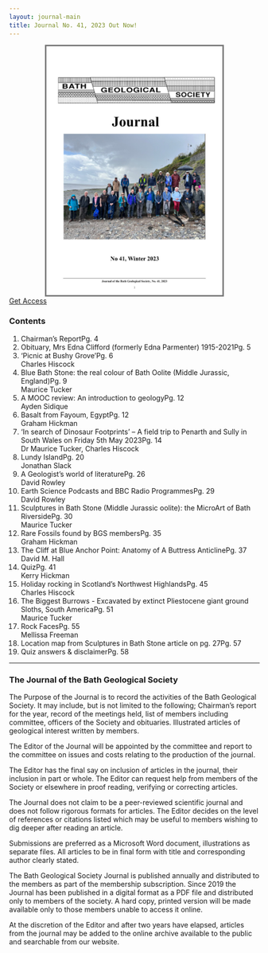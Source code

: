 ```yaml
---
layout: journal-main
title: Journal No. 41, 2023 Out Now!
---
```

<img style="border: solid 3px #7b7b7b; height: 500px; margin: auto; display: block;" src="/assets/Bath-GS-Journal-2023-cover.jpg">
<a href="/members-area.html" class="standard-button">Get Access</a>

<h3>Contents</h3>
<ol class="contents-list">
  <li>Chairman’s Report<span class="contents-page-number">Pg. 4</span></li>
  <li>Obituary, Mrs Edna Clifford (formerly Edna Parmenter) 1915-2021<span class="contents-page-number">Pg. 5</span></li>
  <li>‘Picnic at Bushy Grove’<span class="contents-page-number">Pg. 6</span><br><span class="grey-text">Charles Hiscock</span></li>
  <li>Blue Bath Stone: the real colour of Bath Oolite (Middle Jurassic, England)<span class="contents-page-number">Pg. 9</span><br><span class="grey-text">Maurice Tucker</span></li>
  <li>A MOOC review: An introduction to geology<span class="contents-page-number">Pg. 12</span><br><span class="grey-text">Ayden Sidique</span></li>
  <li>Basalt from Fayoum, Egypt<span class="contents-page-number">Pg. 12</span><br><span class="grey-text">Graham Hickman</span></li>
  <li>‘In search of Dinosaur Footprints’ – A field trip to Penarth and Sully in South Wales on Friday 5th May 2023<span class="contents-page-number">Pg. 14</span><br><span class="grey-text">Dr Maurice Tucker, Charles Hiscock</span></li>
  <li>Lundy Island<span class="contents-page-number">Pg. 20</span><br><span class="grey-text">Jonathan Slack</span></li>
  <li>A Geologist’s world of literature<span class="contents-page-number">Pg. 26</span><br><span class="grey-text">David Rowley</span></li>
  <li>Earth Science Podcasts and BBC Radio Programmes<span class="contents-page-number">Pg. 29</span><br><span class="grey-text">David Rowley</span></li>
  <li>Sculptures in Bath Stone (Middle Jurassic oolite): the MicroArt of Bath Riverside<span class="contents-page-number">Pg. 30</span><br><span class="grey-text">Maurice Tucker</span></li>
  <li>Rare Fossils found by BGS members<span class="contents-page-number">Pg. 35</span><br><span class="grey-text">Graham Hickman</span></li>
  <li>The Cliff at Blue Anchor Point: Anatomy of A Buttress Anticline<span class="contents-page-number">Pg. 37</span><br><span class="grey-text">David M. Hall</span></li>
  <li>Quiz<span class="contents-page-number">Pg. 41</span><br><span class="grey-text">Kerry Hickman</span></li>
  <li>Holiday rocking in Scotland’s Northwest Highlands<span class="contents-page-number">Pg. 45</span><br><span class="grey-text">Charles Hiscock</span></li>
  <li>The Biggest Burrows - Excavated by extinct Pliestocene giant ground Sloths, South America<span class="contents-page-number">Pg. 51</span><br><span class="grey-text">Maurice Tucker</span></li>
  <li>Rock Faces<span class="contents-page-number">Pg. 55</span><br><span class="grey-text">Mellissa Freeman</span></li>
  <li>Location map from Sculptures in Bath Stone article on pg. 27<span class="contents-page-number">Pg. 57</span></li>
  <li>Quiz answers & disclaimer<span class="contents-page-number">Pg. 58</span></li>
</ol>

<hr>
<h3>The Journal of the Bath Geological Society</h3>
The Purpose of the Journal is to record the activities of the Bath Geological Society. It may include, but is not limited to the following; Chairman’s report for the year, record of the meetings held, list of members including
committee, officers of the Society and obituaries. Illustrated articles of geological interest written by members.

The Editor of the Journal will be appointed by the committee and report to the committee on issues and costs relating to the production of the journal.

The Editor has the final say on inclusion of articles in the journal, their inclusion in part or whole. The Editor can request help from members of the Society or elsewhere in proof reading, verifying or correcting articles.

The Journal does not claim to be a peer-reviewed scientific journal and does not follow rigorous formats for articles. The Editor decides on the level of references or citations listed which may be useful to members wishing to dig deeper after reading an article.

Submissions are preferred as a Microsoft Word document, illustrations as separate files. All articles to be in final form with title and corresponding author clearly stated.

The Bath Geological Society Journal is published annually and distributed to the members as part of the membership subscription. Since 2019 the Journal has been published in a digital format as a PDF file and distributed only to members of the society. A hard copy, printed version will be made available only to those members unable to access it online.

At the discretion of the Editor and after two years have elapsed, articles from the journal may be added to the online archive available to the public and searchable from our website.